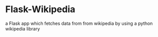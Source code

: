 # Flask-Wikipedia

<p>
    a Flask app which fetches data from from wikipedia by using a python wikipedia library 
</p>